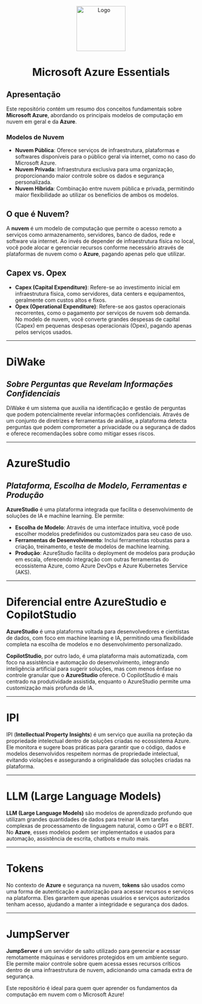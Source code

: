 <p align="center">
    <img src="https://assets.dio.me/bbJOCwj9F9ERdxC8F1x1Lm_XFkcPWwCHdshI-njcbUA/f:webp/h:120/q:80/L3RyYWNrcy83M2IyZGU1NS1kNjdhLTRkY2MtOGJlYS00YTE2ZDBjNGQzMGMucG5n" alt="Logo" width="130" height="120">
</p>
<h1 align="center">Microsoft Azure Essentials</h1>
  
## Apresentação

Este repositório contém um resumo dos conceitos fundamentais sobre **Microsoft Azure**, abordando os principais modelos de computação em nuvem em geral e da **Azure**.

### Modelos de Nuvem

- **Nuvem Pública**: Oferece serviços de infraestrutura, plataformas e softwares disponíveis para o público geral via internet, como no caso do Microsoft Azure.
- **Nuvem Privada**: Infraestrutura exclusiva para uma organização, proporcionando maior controle sobre os dados e segurança personalizada.
- **Nuvem Híbrida**: Combinação entre nuvem pública e privada, permitindo maior flexibilidade ao utilizar os benefícios de ambos os modelos.

## O que é Nuvem?

A **nuvem** é um modelo de computação que permite o acesso remoto a serviços como armazenamento, servidores, banco de dados, rede e software via internet. Ao invés de depender de infraestrutura física no local, você pode alocar e gerenciar recursos conforme necessário através de plataformas de nuvem como o **Azure**, pagando apenas pelo que utilizar.

## Capex vs. Opex

- **Capex (Capital Expenditure)**: Refere-se ao investimento inicial em infraestrutura física, como servidores, data centers e equipamentos, geralmente com custos altos e fixos.
- **Opex (Operational Expenditure)**: Refere-se aos gastos operacionais recorrentes, como o pagamento por serviços de nuvem sob demanda. No modelo de nuvem, você converte grandes despesas de capital (Capex) em pequenas despesas operacionais (Opex), pagando apenas pelos serviços usados.

---

# DiWake

## ***Sobre Perguntas que Revelam Informações Confidenciais***

DiWake é um sistema que auxilia na identificação e gestão de perguntas que podem potencialmente revelar informações confidenciais. Através de um conjunto de diretrizes e ferramentas de análise, a plataforma detecta perguntas que podem comprometer a privacidade ou a segurança de dados e oferece recomendações sobre como mitigar esses riscos.

---

# AzureStudio

## ***Plataforma, Escolha de Modelo, Ferramentas e Produção***

**AzureStudio** é uma plataforma integrada que facilita o desenvolvimento de soluções de IA e machine learning. Ele permite:

- **Escolha de Modelo**: Através de uma interface intuitiva, você pode escolher modelos predefinidos ou customizados para seu caso de uso.
- **Ferramentas de Desenvolvimento**: Inclui ferramentas robustas para a criação, treinamento, e teste de modelos de machine learning.
- **Produção**: AzureStudio facilita o deployment de modelos para produção em escala, oferecendo integração com outras ferramentas do ecossistema Azure, como Azure DevOps e Azure Kubernetes Service (AKS).

---

# Diferencial entre AzureStudio e CopilotStudio

**AzureStudio** é uma plataforma voltada para desenvolvedores e cientistas de dados, com foco em machine learning e IA, permitindo uma flexibilidade completa na escolha de modelos e no desenvolvimento personalizado.

**CopilotStudio**, por outro lado, é uma plataforma mais automatizada, com foco na assistência e automação do desenvolvimento, integrando inteligência artificial para sugerir soluções, mas com menos ênfase no controle granular que o **AzureStudio** oferece. O CopilotStudio é mais centrado na produtividade assistida, enquanto o AzureStudio permite uma customização mais profunda de IA.

---

# IPI

IPI (**Intellectual Property Insights**) é um serviço que auxilia na proteção da propriedade intelectual dentro de soluções criadas no ecossistema Azure. Ele monitora e sugere boas práticas para garantir que o código, dados e modelos desenvolvidos respeitem normas de propriedade intelectual, evitando violações e assegurando a originalidade das soluções criadas na plataforma.

---

# LLM (Large Language Models)

**LLM (Large Language Models)** são modelos de aprendizado profundo que utilizam grandes quantidades de dados para treinar IA em tarefas complexas de processamento de linguagem natural, como o GPT e o BERT. No **Azure**, esses modelos podem ser implementados e usados para automação, assistência de escrita, chatbots e muito mais.

---

# Tokens
No contexto de **Azure** e segurança na nuvem, **tokens** são usados como uma forma de autenticação e autorização para acessar recursos e serviços na plataforma. Eles garantem que apenas usuários e serviços autorizados tenham acesso, ajudando a manter a integridade e segurança dos dados.

---

# JumpServer
**JumpServer** é um servidor de salto utilizado para gerenciar e acessar remotamente máquinas e servidores protegidos em um ambiente seguro. Ele permite maior controle sobre quem acessa esses recursos críticos dentro de uma infraestrutura de nuvem, adicionando uma camada extra de segurança.


Este repositório é ideal para quem quer aprender os fundamentos da computação em nuvem com o Microsoft Azure!
